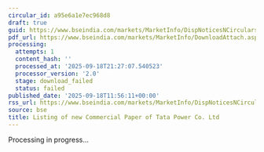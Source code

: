 ```yaml
---
circular_id: a95e6a1e7ec968d8
draft: true
guid: https://www.bseindia.com/markets/MarketInfo/DispNoticesNCirculars.aspx?Noticeid={0F939156-E342-4AA0-BB7C-97C49AB77536}&noticeno=20250918-35&dt=09/18/2025&icount=35&totcount=63&flag=0
pdf_url: https://www.bseindia.com/markets/MarketInfo/DownloadAttach.aspx?id=20250918-35&attachedId=
processing:
  attempts: 1
  content_hash: ''
  processed_at: '2025-09-18T21:27:07.540523'
  processor_version: '2.0'
  stage: download_failed
  status: failed
published_date: '2025-09-18T11:56:11+00:00'
rss_url: https://www.bseindia.com/markets/MarketInfo/DispNoticesNCirculars.aspx?Noticeid={0F939156-E342-4AA0-BB7C-97C49AB77536}&noticeno=20250918-35&dt=09/18/2025&icount=35&totcount=63&flag=0
source: bse
title: Listing of new Commercial Paper of Tata Power Co. Ltd
---
```


Processing in progress...